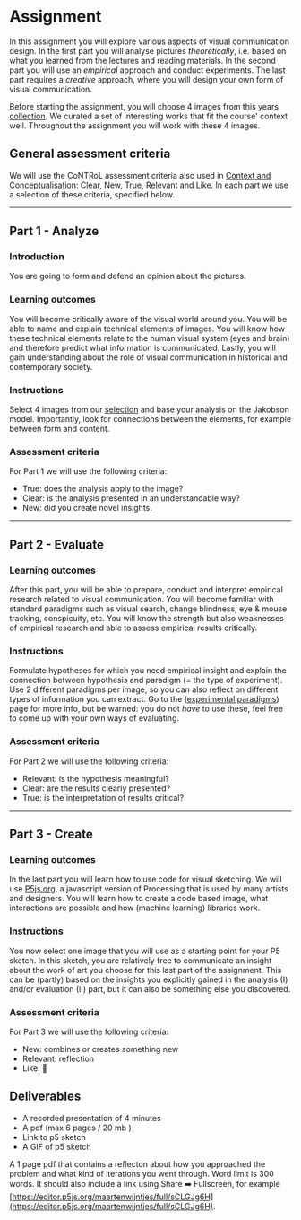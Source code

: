 # Assignment

<!--
### Resources
You can use the reader (VCD) and our lectures as resource material. We will explain all the basics of perception and design. If you need more resources I recommend Visual Thinking for Design (perception & design) and Ways of Seeing (meaning).  
-->

In this assignment you will explore various aspects of visual communication design. In the first part you will analyse pictures *theoretically*, i.e. based on what you learned from the lectures and reading materials. In the second part you will use an *empirical* approach and conduct experiments. The last part requires a *creative* approach, where you will design your own form of visual communication.




Before starting the assignment, you will choose 4 images from this years <a href="{{site.baseurl}}/selection2022">collection</a>. We curated a set of interesting works that fit the course' context well. Throughout the assignment you will work with these 4 images.




<!--![](images/overviewSelectionProcedure.png)
-->


## General assessment criteria
We will use the CoNTRoL assessment criteria also used in [Context and Conceptualisation](https://studiegids.tudelft.nl/a101_displayCourse.do?course_id=36962): Clear, New, True, Relevant and Like. In each part we use a selection of these criteria, specified below.



* * *
## Part 1 - Analyze

### Introduction

You are going to form and defend an opinion about the pictures.

<!--You can analyse a picture in a million different ways, so ideally we would need some kind of framework.

We believe the Jakobson model is well suited to address  important elements of visual communication. This model consists of 6 elements that serve as a framework to start your thinking about visual communication.




* **Sender** Who is the sender? Is the sender also the creator? What is the intention behind the message?
* **Receiver** Who will be reached by the message? How is the message interpreted? How does the message affect the receivers' state of mind?
* **Context** What is the historical and social context? But also: what is the physical context, a museum, on the street, in a cave. And a bit meta: what is the form-context?
* **Contact** What physical medium is used? Is it real or a facsimile? What network established contact between the sender and receiver?
* **Code** What visual style is used to convey the message? What are the building blocks of the image? What are the conventions used?
* **Message** What can be seen in the image, what objects, persons, relations, narratives are present?

When doing the analysis, don't worry about...

* to which elements something belongs. It is either of interest (to you) or it's not, but it does not matter whether it belongs to 'code' or 'message'.
* following the list like a questionnaire. You can do it as a start, but then start connecting dots & removing irrelevant info.

but do worry about...

* follow up your observation with questions and reasoning, generalize, discuss implications etc. For example, when you find that the work was not made/produced by the artist: how would that affect your own appreciation, and that of the public? And are there other examples of outsourcing production? Is it happening today? In which areas? Would it be allowed to let another student 'produce' your assignment like an artwork, or is that fraud?
* enjoy developing original thoughts. Off course you can search for info but let that be a start, not the finish. Don't worry whether your original thoughts are maybe already known somewhere. It is really about the process that you can experience creating insights.

-->




<!--Gombrich (1972) distinguishes between the *expressive*, *arousing* and *descriptive* function of images. In ‘A Primer of Visual Literacy’ (1973) Donis A. Dondis breaks down the expression and reception of visual messages on three levels of information retrieval: representation, abstraction and symbolism. All of  these levels “are interconnected and overlapping, but can be sufficiently distinguished from each other so that they can be analysed both as to their value as potential tactics for message-making and their quality in the process of seeing.” Furthermore, during the lectures and in the book we discussed the perceptual (what?), technical (how?) and contextual ingredients (when, where and why?) of visual communication. Taken together, we have a list of visual communication elements:

* Expressive: What was the intention of the artist/designer?
* Arousing: Who is it made for and how is it received?
* Descriptive: What information is transmitted?
* Representationally: What can be seen and recognised?
* Abstractly: Which more direct, emotional, and primitive message-making means are used?
* Symbolically: Which coded symbol system can be deciphered?
* Perceptual: What ingredients, such as color, texture and space are used?
* Technical: What media are used, how is it made?
* Contextual: What is the historical, social (economical) and cultural context?

Take notice that this list is *interconnected, overlapping and incomplete*. UPDATE, we made a [google doc](https://docs.google.com/document/d/1DXR6YJvkKFGXYpCBWHJ_l7DvIVPb6xvPAWK_nSsrElE/edit?usp=sharing) where we changed the order of the elements a bit, and gave some example questions that could be answered.
-->


### Learning outcomes
You will become critically aware of the visual world around you. You will be able to name and explain technical elements of images. You will know how these technical elements relate to the human visual system (eyes and brain) and therefore predict what information is communicated. Lastly, you will gain understanding about the role of visual communication in historical and contemporary society.  

### Instructions

Select 4 images from our <a href="{{site.baseurl}}/selection2021">selection</a> and base your analysis on the Jakobson model. Importantly, look for connections between the elements, for example between form and content.


<!--
**First** you will analyse these elements individually. You do not have to discuss all 9 elements for each image, only when they are relevant. But try to at least discuss each element at least once.

**Second**, you will synthesize the analysis by discussing connections between any of the elements. You are free in choosing which combinations.
-->
<!--You are free to choose 6 images from the selection we made for you. We suggest to base your selection on:
* your personal interest
* affords different types of analysis
* seem potentially interesting for Part 2 (empirically evaluation)-->


<!--### Deliverables
Use one A4 for each image with a maximum of 250 words. Illustrations can support your argumentation. The A4 pages should be bundled in 1 pdf file. Please make sure that this file does not exceed 20Mb. You can use ‘reduced filesize’ options in Adobe, for example. <!--The purpose here is twofold: 1) my hard disk is limited and 2) some of you need to gain awareness of file size management 🤔, it will look unprofessional if you would send out a 200Mb portfolio, for example. -->



### Assessment criteria
For Part 1 we will use the following criteria:
* True: does the analysis apply to the image?
* Clear: is the analysis presented in an understandable way?
* New: did you create novel insights.

<!--PDATE: The Rubric
![alt text](images/Rubrics1.png "Rubric Part 1")
-->


<!--### Rubric
![alt text](images/Rubrics1.png "Rubric Part 1")-->

<!--
### Dates
- Draft: 20-mar-2020
- Video feedback: 23-mar-2020
- Final: 30-mar-2020
-->

* * *
## Part 2 - Evaluate

### Learning outcomes
After this part, you will be able to prepare, conduct and interpret empirical research related to visual communication. You will become familiar with standard paradigms such as visual search, change blindness, eye & mouse tracking, conspicuity, etc. You will know the strength but also weaknesses of empirical research and able to assess empirical results critically.

### Instructions
Formulate hypotheses for which you need empirical insight and explain the connection between hypothesis and paradigm (= the type of experiment). Use 2 different paradigms per image, so you can also reflect on different types of information you can extract. Go to the (<a href="{{site.baseurl}}/paradigms">experimental paradigms</a>) page for more info, but be warned: you do not _have_ to use these, feel free to come up with your own ways of evaluating.



### Assessment criteria
For Part 2 we will use the following criteria:
* Relevant: is the hypothesis meaningful?
* Clear: are the results clearly presented?
* True: is the interpretation of results critical?

<!--UPDATE: The Rubric
![alt text](images/rubrics2.png "Rubric Part 2")
-->

<!--
### Dates
- Draft: 1-apr-2020
- Video feedback: 30-mar-2020
- Final: 15-apr-2020
-->

* * *
## Part 3 - Create

### Learning outcomes
In the last part you will learn how to use code for visual sketching. We will use [P5js.org](https://P5js.org), a javascript version of Processing that is used by many artists and designers. You will learn how to create a code based image, what interactions are possible and how (machine learning) libraries work.

### Instructions
You now select one image that you will use as a starting point for your P5 sketch. In this sketch, you are relatively free to communicate an insight about the work of art you choose for this last part of the assignment. This can be (partly) based on the insights you explicitly gained in the analysis (I) and/or evaluation (II) part, but it can also be something else you discovered.  

### Assessment criteria
For Part 3 we will use the following criteria:
* New: combines or creates something new
* Relevant: reflection
* Like: 🙂

<!--UPDATE: The Rubric
![alt text](images/rubrics3.png "Rubric Part 3" )
-->

## Deliverables

* A recorded presentation of 4 minutes
* A pdf (max 6 pages / 20 mb )
* Link to p5 sketch
* A GIF of p5 sketch




A 1 page pdf that contains a reflecton about how you approached the problem and what kind of iterations you went through. Word limit is 300 words. It should also include a link using Share ➡️ Fullscreen, for example [https://editor.p5js.org/maartenwijntjes/full/sCLGJg6H](https://editor.p5js.org/maartenwijntjes/full/sCLGJg6H).

